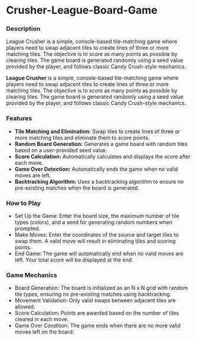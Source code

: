 # Crusher-League-Board-Game

### **Description**
League Crusher is a simple, console-based tile-matching game where players need to swap adjacent tiles to create lines of three or more matching tiles. The objective is to score as many points as possible by clearing tiles. The game board is generated randomly using a seed value provided by the player, and follows classic Candy Crush-style mechanics.

**League Crusher** is a simple, console-based tile-matching game where players need to swap adjacent tiles to create lines of three or more matching tiles. The objective is to score as many points as possible by clearing tiles. The game board is generated randomly using a seed value provided by the player, and follows classic Candy Crush-style mechanics.

### **Features**

- **Tile Matching and Elimination:** Swap tiles to create lines of three or more matching tiles and eliminate them to score points.
- **Random Board Generation:** Generates a game board with random tiles based on a user-provided seed value.
- **Score Calculation:** Automatically calculates and displays the score after each move.
- **Game Over Detection:** Automatically ends the game when no valid moves are left.
- **Backtracking Algorithm:** Uses a backtracking algorithm to ensure no pre-existing matches when the board is generated.

### **How to Play**
- Set Up the Game:
  Enter the board size, the maximum number of tile types (colors), and a seed for generating random numbers when prompted.
- Make Moves:
  Enter the coordinates of the source and target tiles to swap them. A valid move will result in eliminating tiles and scoring points.
- End Game:
  The game will automatically end when no valid moves are left. Your total score will be displayed at the end.

### **Game Mechanics**
- Board Generation: The board is initialized as an N x N grid with random tile types, ensuring no pre-existing matches using backtracking.
- Movement Validation: Only valid swaps between adjacent tiles are allowed.
- Score Calculation: Points are awarded based on the number of tiles cleared in each move.
- Game Over Condition: The game ends when there are no more valid moves left on the board.
